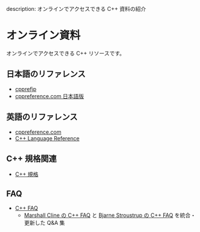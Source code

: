 description: オンラインでアクセスできる C++ 資料の紹介

# オンライン資料

オンラインでアクセスできる C++ リソースです。

## 日本語のリファレンス
- [cpprefjp](https://cpprefjp.github.io/)
- [cppreference.com 日本語版](https://ja.cppreference.com/w/cpp)

## 英語のリファレンス
- [cppreference.com](https://en.cppreference.com/w/)
- [C++ Language Reference](https://docs.microsoft.com/en-us/cpp/cpp/cpp-language-reference)

## C++ 規格関連
- [C++ 規格](https://cppmap.github.io/standardization/working-drafts/)

## FAQ
- [C++ FAQ](https://isocpp.org/faq)
    - [Marshall Cline の C++ FAQ](http://www.cs.technion.ac.il/users/yechiel/c++-faq/index.html) と [Bjarne Stroustrup の C++ FAQ](http://stroustrup.com/bs_faq.html) を統合・更新した Q&A 集
